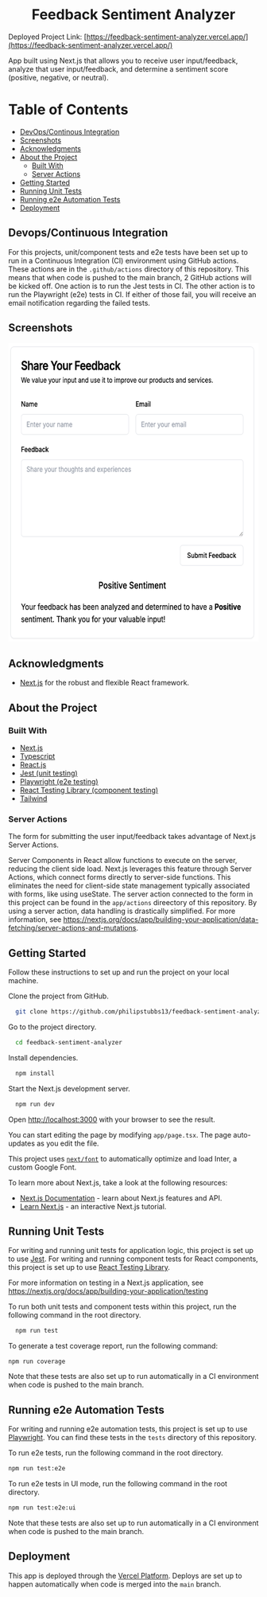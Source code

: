<div align="center">
  <h1>Feedback Sentiment Analyzer</h1>
</div>

Deployed Project Link: [https://feedback-sentiment-analyzer.vercel.app/](https://feedback-sentiment-analyzer.vercel.app/)

App built using Next.js that allows you to receive user input/feedback, analyze that user input/feedback, and determine a sentiment score (positive, negative, or neutral).

# Table of Contents

- [DevOps/Continous Integration](#devops)
- [Screenshots](#screenshots)
- [Acknowledgments](#about-the-project)
- [About the Project](#about-the-project)
  - [Built With](#tech-stack)
  - [Server Actions](#sever-actions)
- [Getting Started](#getting-started)
- [Running Unit Tests](#running-tests-locally)
- [Running e2e Automation Tests](#running-tests-e2e)
- [Deployment](#deployment)

## <a name="devops"></a>Devops/Continuous Integration

For this projects, unit/component tests and e2e tests have been set up to run in a Continuous Integration (CI) environment using GitHub actions. These actions are in the `.github/actions` directory of this repository. This means that when code is pushed to the main branch, 2 GitHub actions will be kicked off. One action is to run the Jest tests in CI. The other action is to run the Playwright (e2e) tests in CI. If either of those fail, you will receive an email notification regarding the failed tests.

## <a name="screenshots"></a>Screenshots

<img src="./screenshots/screenshot1.png" width="600px" height="600px"/>

## <a name="acknowledgments"></a>Acknowledgments

- [Next.js](https://nextjs.org/) for the robust and flexible React framework.

## <a name="about-the-project"></a>About the Project

### <a name="tech-stack"></a>Built With

  <ul>
      <li><a href="https://nextjs.org/"">Next.js</a></li>
    <li><a href="https://www.typescriptlang.org/">Typescript</a></li>
    <li><a href="https://react.dev/">React.js</a></li>
    <li><a href="https://jestjs.io/">Jest (unit testing)</a></li>
    <li><a href="https://playwright.dev/">Playwright (e2e testing)</a></li>
    <li><a href="https://testing-library.com/docs/react-testing-library/intro/">React Testing Library (component testing)</a></li>
    <li><a href="https://tailwindcss.com/">Tailwind</a></li>
  </ul>

### <a name="server-actions"></a>Server Actions

The form for submitting the user input/feedback takes advantage of Next.js Server Actions.

Server Components in React allow functions to execute on the server, reducing the client side load. Next.js leverages this feature through Server Actions, which connect forms directly to server-side functions. This eliminates the need for client-side state management typically associated with forms, like using useState. The server action connected to the form in this project can be found in the `app/actions` direectory of this repository. By using a server action, data handling is drastically simplified. For more information, see <https://nextjs.org/docs/app/building-your-application/data-fetching/server-actions-and-mutations>.

## <a name="getting-started"></a>Getting Started

Follow these instructions to set up and run the project on your local machine.

Clone the project from GitHub.

```bash
  git clone https://github.com/philipstubbs13/feedback-sentiment-analyzer
```

Go to the project directory.

```bash
  cd feedback-sentiment-analyzer
```

Install dependencies.

```bash
  npm install
```

Start the Next.js development server.

```bash
  npm run dev
```

Open [http://localhost:3000](http://localhost:3000) with your browser to see the result.

You can start editing the page by modifying `app/page.tsx`. The page auto-updates as you edit the file.

This project uses [`next/font`](https://nextjs.org/docs/basic-features/font-optimization) to automatically optimize and load Inter, a custom Google Font.

To learn more about Next.js, take a look at the following resources:

- [Next.js Documentation](https://nextjs.org/docs) - learn about Next.js features and API.
- [Learn Next.js](https://nextjs.org/learn) - an interactive Next.js tutorial.

## <a name="running-tests-locally"></a>Running Unit Tests

For writing and running unit tests for application logic, this project is set up to use [Jest](https://jestjs.io/). For writing and running component tests for React components, this project is set up to use [React Testing Library](https://testing-library.com/docs/react-testing-library/intro/).

For more information on testing in a Next.js application, see <https://nextjs.org/docs/app/building-your-application/testing>

To run both unit tests and component tests within this project, run the following command in the root directory.

```bash
  npm run test
```

To generate a test coverage report, run the following command:

```
npm run coverage
```

Note that these tests are also set up to run automatically in a CI environment when code is pushed to the main branch.

## <a name="running-tests-e2e"></a>Running e2e Automation Tests

For writing and running e2e automation tests, this project is set up to use [Playwright](https://playwright.dev/). You can find these tests in the `tests` directory of this repository.

To run e2e tests, run the following command in the root directory.

```bash
npm run test:e2e
```

To run e2e tests in UI mode, run the following command in the root directory.

```bash
npm run test:e2e:ui
```

Note that these tests are also set up to run automatically in a CI environment when code is pushed to the main branch.

## <a name="deployment"></a>Deployment

This app is deployed through the [Vercel Platform](https://vercel.com/new?utm_medium=default-template&filter=next.js&utm_source=create-next-app&utm_campaign=create-next-app-readme).
Deploys are set up to happen automatically when code is merged into the `main` branch.
